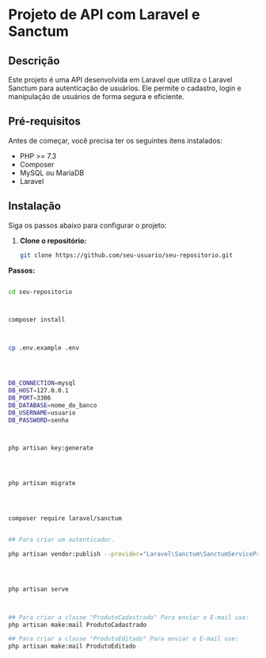 # Projeto de API com Laravel e Sanctum

## Descrição

Este projeto é uma API desenvolvida em Laravel que utiliza o Laravel Sanctum para autenticação de usuários. Ele permite o cadastro, login e manipulação de usuários de forma segura e eficiente.

## Pré-requisitos

Antes de começar, você precisa ter os seguintes itens instalados:

-   PHP >= 7.3
-   Composer
-   MySQL ou MariaDB
-   Laravel

## Instalação

Siga os passos abaixo para configurar o projeto:

1. **Clone o repositório:**

    ```bash
    git clone https://github.com/seu-usuario/seu-repositorio.git
    ```

**Passos:**

```bash

cd seu-repositorio



composer install



cp .env.example .env




DB_CONNECTION=mysql
DB_HOST=127.0.0.1
DB_PORT=3306
DB_DATABASE=nome_do_banco
DB_USERNAME=usuario
DB_PASSWORD=senha



php artisan key:generate




php artisan migrate




composer require laravel/sanctum


## Para criar um autenticador.

php artisan vendor:publish --provider="Laravel\Sanctum\SanctumServiceProvider"




php artisan serve



## Para criar a classe "ProdutoCadastrado" Para enviar o E-mail use:
php artisan make:mail ProdutoCadastrado

## Para criar a classe "ProdutoEditado" Para enviar o E-mail use:
php artisan make:mail ProdutoEditado

```
